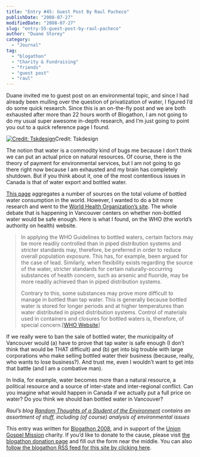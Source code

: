 ```yaml
---
title: "Entry #45: Guest Post By Raul Pacheco"
publishDate: "2008-07-27"
modifiedDate: "2008-07-27"
slug: "entry-55-guest-post-by-raul-pacheco"
author: "Duane Storey"
category:
  - "Journal"
tag:
  - "blogathon"
  - "Charity & Fundraising"
  - "friends"
  - "guest post"
  - "raul"
---
```


Duane invited me to guest post on an environmental topic, and since I had already been mulling over the question of privatization of water, I figured I’d do some quick research. Since this is an on-the-fly post and we are both exhausted after more than 22 hours worth of Blogathon, I am not going to do my usual super awesome in-depth research, and I’m just going to point you out to a quick reference page I found.

[![Credit: Tskdesign](http://farm3.static.flickr.com/2368/2153743163_30d95b726e_d.jpg "bottled water")](http://flickr.com/photos/tsk/2153743163/sizes/l/)Credit: Tskdesign



The notion that water is a commodity kind of bugs me because I don’t think we can put an actual price on natural resources. Of course, there is the theory of payment for environmental services, but I am not going to go there right now because I am exhausted and my brain has completely shutdown. But if you think about it, one of the most contentious issues in Canada is that of water export and bottled water.

[This page](http://hypertextbook.com/facts/2001/NaomiSaintJean.shtml) aggregates a number of sources on the total volume of bottled water consumption in the world. However, I wanted to do a bit more research and went to the [World Health Organization’s site](http://www.who.int/mediacentre/factsheets/fs256/en/). The whole debate that is happening in Vancouver centers on whether non-bottled water would be safe enough. Here is what I found, on the WHO (the world’s authority on health) website.

> In applying the WHO Guidelines to bottled waters, certain factors may be more readily controlled than in piped distribution systems and stricter standards may, therefore, be preferred in order to reduce overall population exposure. This has, for example, been argued for the case of lead. Similarly, when flexibility exists regarding the source of the water, stricter standards for certain naturally-occurring substances of health concern, such as arsenic and fluoride, may be more readily achieved than in piped distribution systems.
> 
> Contrary to this, some substances may prove more difficult to manage in bottled than tap water. This is generally because bottled water is stored for longer periods and at higher temperatures than water distributed in piped distribution systems. Control of materials used in containers and closures for bottled waters is, therefore, of special concern.\[[WHO Website](http://www.who.int/mediacentre/factsheets/fs256/en/)\]

If we really were to ban the sale of bottled water, the municipality of Vancouver would (a) have to prove that tap water is safe enough (I don’t think that would be THAT difficult) and (b) get into big trouble with large corporations who make selling bottled water their business (because, really, who wants to lose business?). And trust me, even I wouldn’t want to get into that battle (and I am a combative man).

In India, for example, water becomes more than a natural resource, a political resource and a source of inter-state and inter-regional conflict. Can you imagine what would happen in Canada if we actually put a full price on water? Do you think we should ban bottled water in Vancouver?

*Raul’s blog [Random Thoughts of a Student of the Environment](http://hummingbird604.com) contains an assortment of stuff, including (of course) analysis of environmental issues*

This entry was written for [Blogathon 2008](http://www.migratorynerd.com/tag/blogathon), and in support of the [Union Gospel Mission](http://ugm.ca) charity. If you’d like to donate to the cause, please visit [the blogathon donation page](http://miss604.com/blogathon) and fill out the form near the middle. You can also [follow the blogathon RSS feed for this site by clicking here](http://www.migratorynerd.com/tag/blogathon/feed).